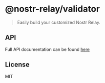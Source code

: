 # @nostr-relay/validator

> Easily build your customized Nostr Relay.

## API

Full API documentation can be found [here](https://codytseng.github.io/nostr-relay/modules/_nostr_relay_validator.html)

## License

MIT
